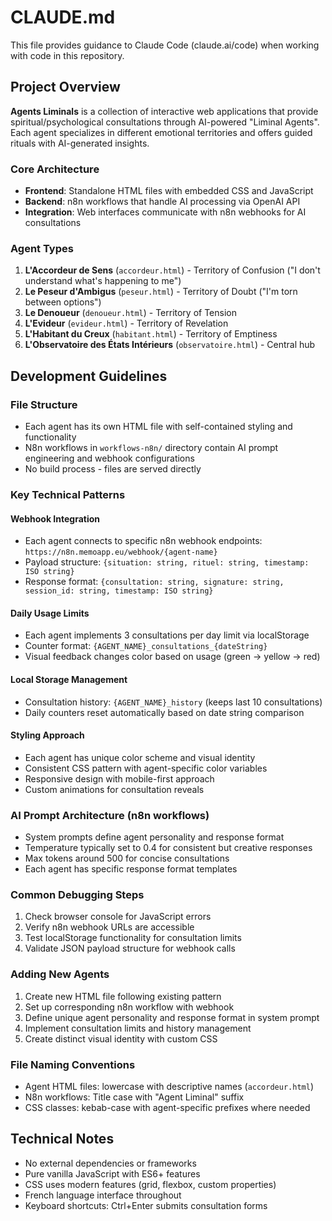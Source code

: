 # CLAUDE.md

This file provides guidance to Claude Code (claude.ai/code) when working with code in this repository.

## Project Overview

**Agents Liminals** is a collection of interactive web applications that provide spiritual/psychological consultations through AI-powered "Liminal Agents". Each agent specializes in different emotional territories and offers guided rituals with AI-generated insights.

### Core Architecture

- **Frontend**: Standalone HTML files with embedded CSS and JavaScript
- **Backend**: n8n workflows that handle AI processing via OpenAI API
- **Integration**: Web interfaces communicate with n8n webhooks for AI consultations

### Agent Types

1. **L'Accordeur de Sens** (`accordeur.html`) - Territory of Confusion ("I don't understand what's happening to me")
2. **Le Peseur d'Ambigus** (`peseur.html`) - Territory of Doubt ("I'm torn between options")
3. **Le Denoueur** (`denoueur.html`) - Territory of Tension
4. **L'Evideur** (`evideur.html`) - Territory of Revelation
5. **L'Habitant du Creux** (`habitant.html`) - Territory of Emptiness
6. **L'Observatoire des États Intérieurs** (`observatoire.html`) - Central hub

## Development Guidelines

### File Structure
- Each agent has its own HTML file with self-contained styling and functionality
- N8n workflows in `workflows-n8n/` directory contain AI prompt engineering and webhook configurations
- No build process - files are served directly

### Key Technical Patterns

#### Webhook Integration
- Each agent connects to specific n8n webhook endpoints: `https://n8n.memoapp.eu/webhook/{agent-name}`
- Payload structure: `{situation: string, rituel: string, timestamp: ISO string}`
- Response format: `{consultation: string, signature: string, session_id: string, timestamp: ISO string}`

#### Daily Usage Limits
- Each agent implements 3 consultations per day limit via localStorage
- Counter format: `{AGENT_NAME}_consultations_{dateString}`
- Visual feedback changes color based on usage (green → yellow → red)

#### Local Storage Management
- Consultation history: `{AGENT_NAME}_history` (keeps last 10 consultations)
- Daily counters reset automatically based on date string comparison

#### Styling Approach
- Each agent has unique color scheme and visual identity
- Consistent CSS pattern with agent-specific color variables
- Responsive design with mobile-first approach
- Custom animations for consultation reveals

### AI Prompt Architecture (n8n workflows)
- System prompts define agent personality and response format
- Temperature typically set to 0.4 for consistent but creative responses
- Max tokens around 500 for concise consultations
- Each agent has specific response format templates

### Common Debugging Steps
1. Check browser console for JavaScript errors
2. Verify n8n webhook URLs are accessible
3. Test localStorage functionality for consultation limits
4. Validate JSON payload structure for webhook calls

### Adding New Agents
1. Create new HTML file following existing pattern
2. Set up corresponding n8n workflow with webhook
3. Define unique agent personality and response format in system prompt
4. Implement consultation limits and history management
5. Create distinct visual identity with custom CSS

### File Naming Conventions
- Agent HTML files: lowercase with descriptive names (`accordeur.html`)
- N8n workflows: Title case with "Agent Liminal" suffix
- CSS classes: kebab-case with agent-specific prefixes where needed

## Technical Notes

- No external dependencies or frameworks
- Pure vanilla JavaScript with ES6+ features
- CSS uses modern features (grid, flexbox, custom properties)
- French language interface throughout
- Keyboard shortcuts: Ctrl+Enter submits consultation forms
